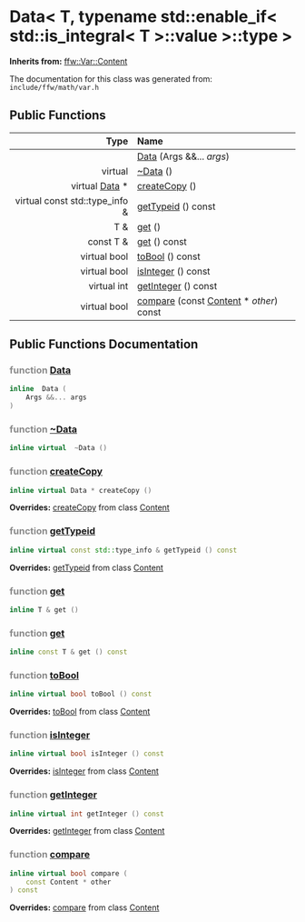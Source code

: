Data< T, typename std::enable_if< std::is_integral< T >::value >::type >
===================================


**Inherits from:** [ffw::Var::Content](ffw_Var_Content.html)

The documentation for this class was generated from: `include/ffw/math/var.h`



## Public Functions

| Type | Name |
| -------: | :------- |
|   | [Data](#21b53ce6) (Args &&... _args_)  |
|  virtual  | [~Data](#a012e174) ()  |
|  virtual [Data](ffw_Var_Data.html) * | [createCopy](#8a0ac00b) ()  |
|  virtual const std::type_info & | [getTypeid](#5e29a44c) () const  |
|  T & | [get](#6c9f3e22) ()  |
|  const T & | [get](#f61caeb3) () const  |
|  virtual bool | [toBool](#c0fccfbe) () const  |
|  virtual bool | [isInteger](#a20ed82b) () const  |
|  virtual int | [getInteger](#140d2aa5) () const  |
|  virtual bool | [compare](#d9080e37) (const [Content](ffw_Var_Content.html) * _other_) const  |


## Public Functions Documentation

### <span style="opacity:0.5;">function</span> <a id="21b53ce6" href="#21b53ce6">Data</a>

```cpp
inline  Data (
    Args &&... args
) 
```



### <span style="opacity:0.5;">function</span> <a id="a012e174" href="#a012e174">~Data</a>

```cpp
inline virtual  ~Data () 
```



### <span style="opacity:0.5;">function</span> <a id="8a0ac00b" href="#8a0ac00b">createCopy</a>

```cpp
inline virtual Data * createCopy () 
```



**Overrides:** [createCopy](/doc/ffw_Var_Content.md#4ecd831b) from class [Content](/doc/ffw_Var_Content.md)

### <span style="opacity:0.5;">function</span> <a id="5e29a44c" href="#5e29a44c">getTypeid</a>

```cpp
inline virtual const std::type_info & getTypeid () const 
```



**Overrides:** [getTypeid](/doc/ffw_Var_Content.md#e3b1e597) from class [Content](/doc/ffw_Var_Content.md)

### <span style="opacity:0.5;">function</span> <a id="6c9f3e22" href="#6c9f3e22">get</a>

```cpp
inline T & get () 
```



### <span style="opacity:0.5;">function</span> <a id="f61caeb3" href="#f61caeb3">get</a>

```cpp
inline const T & get () const 
```



### <span style="opacity:0.5;">function</span> <a id="c0fccfbe" href="#c0fccfbe">toBool</a>

```cpp
inline virtual bool toBool () const 
```



**Overrides:** [toBool](/doc/ffw_Var_Content.md#23688855) from class [Content](/doc/ffw_Var_Content.md)

### <span style="opacity:0.5;">function</span> <a id="a20ed82b" href="#a20ed82b">isInteger</a>

```cpp
inline virtual bool isInteger () const 
```



**Overrides:** [isInteger](/doc/ffw_Var_Content.md#180b884d) from class [Content](/doc/ffw_Var_Content.md)

### <span style="opacity:0.5;">function</span> <a id="140d2aa5" href="#140d2aa5">getInteger</a>

```cpp
inline virtual int getInteger () const 
```



**Overrides:** [getInteger](/doc/ffw_Var_Content.md#9839465b) from class [Content](/doc/ffw_Var_Content.md)

### <span style="opacity:0.5;">function</span> <a id="d9080e37" href="#d9080e37">compare</a>

```cpp
inline virtual bool compare (
    const Content * other
) const 
```



**Overrides:** [compare](/doc/ffw_Var_Content.md#23dddefb) from class [Content](/doc/ffw_Var_Content.md)



